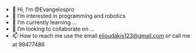 - 👋 Hi, I’m @Evangelospro
- 👀 I’m interested in programming and robotics
- 🌱 I’m currently learning ...
- 💞️ I’m looking to collaborate on ...
- 📫 How to reach me use the email elioudakis123@gmail.com or call me at 99477486

<!---
Evangelospro/Evangelospro is a ✨ special ✨ repository because its `README.md` (this file) appears on your GitHub profile.
You can click the Preview link to take a look at your changes.
--->
